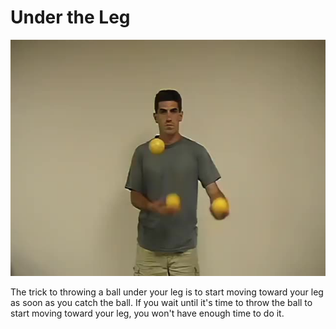 # Under the Leg

![UnderTheLeg](/resources/videos/poster/undertheleg.jpg)

The trick to throwing a ball under your leg is to start moving toward your leg as soon as you catch the ball. If you wait until it's time to throw the ball to start moving toward your leg, you won't have enough time to do it.

